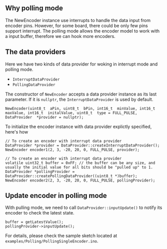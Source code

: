 
## Why polling mode
The NewEncoder instance use interrupts to handle the data input from encoder pins.
However, for some board, there could be only few pins support interrupt.
The polling mode allows the encoder model to work with a input buffer, therefore we can hook more encoders.

## The data providers
Here we have two kinds of data provider for woking in interrupt mode and polling mode.
-  `InterruptDataProvider`
-  `PollingDataProvider`

The constructor of `NewEncoder` accepts a data provider instance as its last parameter.  If it is `nullptr`, the `InterruptDataProvider` is used by default.
```
NewEncoder(uint8_t  aPin, uint8_t  bPin, int16_t  minValue, int16_t  maxValue, int16_t  initalValue, uint8_t  type = FULL_PULSE, DataProvider  *provider = nullptr);
```
To initialize the encoder instance with data provider explictly specified, here's how
```
// To create an encoder with interrupt data provider
DataProvider *provider = DataProvider::createInterruptDataProvider();
NewEncoder encoder1(2, 3, -20, 20, 0, FULL_PULSE, provider);

// To create an encoder with interrupt data provider
volatile uint32_t buffer = 0xFF; // the buffer can be any size, and usually the initial value for all bits should be "pulled up" to 1.
DataProvider *pollingProvider = DataProvider::createPollingDataProvider((uint8_t *)buffer);
NewEncoder encoder2(2, 3, -20, 20, 0, FULL_PULSE, pollingProvider);
```

## Update encoder in polling mode
With pulling mode, we need to call `DataProvider::inputUpdate()` to notify its encoder to check the latest state.
```
buffer = getLatestValue();
pollingProvider->inputUpdate();
```

For details, please check the sample sketch located at `examples/Polling/PollingSingleEncoder.ino`.
